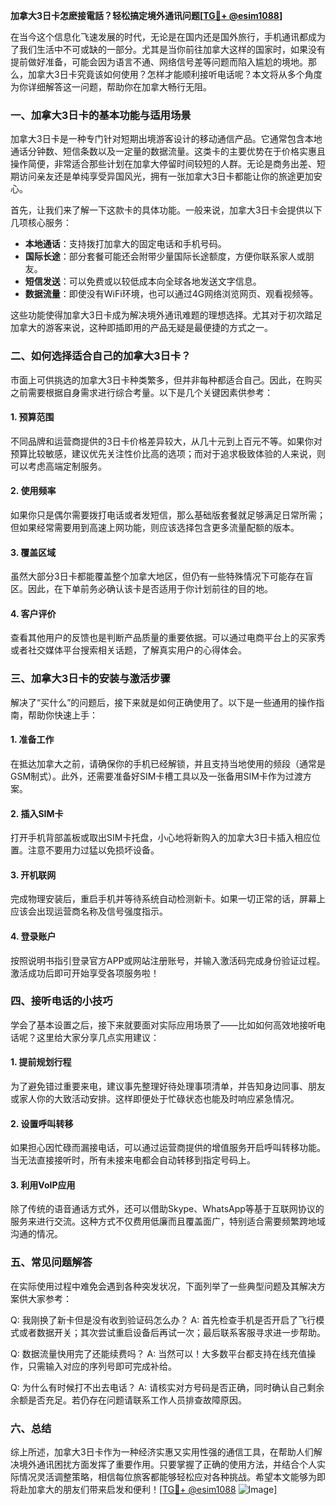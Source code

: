 **加拿大3日卡怎麽接電話？轻松搞定境外通讯问题[[TG💪+ @esim1088](https://t.me/s/esim1088)]**

在当今这个信息化飞速发展的时代，无论是在国内还是国外旅行，手机通讯都成为了我们生活中不可或缺的一部分。尤其是当你前往加拿大这样的国家时，如果没有提前做好准备，可能会因为语言不通、网络信号差等问题而陷入尴尬的境地。那么，加拿大3日卡究竟该如何使用？怎样才能顺利接听电话呢？本文将从多个角度为你详细解答这一问题，帮助你在加拿大畅行无阻。

### 一、加拿大3日卡的基本功能与适用场景

加拿大3日卡是一种专门针对短期出境游客设计的移动通信产品。它通常包含本地通话分钟数、短信条数以及一定量的数据流量。这类卡的主要优势在于价格实惠且操作简便，非常适合那些计划在加拿大停留时间较短的人群。无论是商务出差、短期访问亲友还是单纯享受异国风光，拥有一张加拿大3日卡都能让你的旅途更加安心。

首先，让我们来了解一下这款卡的具体功能。一般来说，加拿大3日卡会提供以下几项核心服务：
- **本地通话**：支持拨打加拿大的固定电话和手机号码。
- **国际长途**：部分套餐可能还会附带少量国际长途额度，方便你联系家人或朋友。
- **短信发送**：可以免费或以较低成本向全球各地发送文字信息。
- **数据流量**：即使没有WiFi环境，也可以通过4G网络浏览网页、观看视频等。

这些功能使得加拿大3日卡成为解决境外通讯难题的理想选择。尤其对于初次踏足加拿大的游客来说，这种即插即用的产品无疑是最便捷的方式之一。

### 二、如何选择适合自己的加拿大3日卡？

市面上可供挑选的加拿大3日卡种类繁多，但并非每种都适合自己。因此，在购买之前需要根据自身需求进行综合考量。以下是几个关键因素供参考：

#### 1. 预算范围
不同品牌和运营商提供的3日卡价格差异较大，从几十元到上百元不等。如果你对预算比较敏感，建议优先关注性价比高的选项；而对于追求极致体验的人来说，则可以考虑高端定制服务。

#### 2. 使用频率
如果你只是偶尔需要拨打电话或者发短信，那么基础版套餐就足够满足日常所需；但如果经常需要用到高速上网功能，则应该选择包含更多流量配额的版本。

#### 3. 覆盖区域
虽然大部分3日卡都能覆盖整个加拿大地区，但仍有一些特殊情况下可能存在盲区。因此，在下单前务必确认该卡是否适用于你计划前往的目的地。

#### 4. 客户评价
查看其他用户的反馈也是判断产品质量的重要依据。可以通过电商平台上的买家秀或者社交媒体平台搜索相关话题，了解真实用户的心得体会。

### 三、加拿大3日卡的安装与激活步骤

解决了“买什么”的问题后，接下来就是如何正确使用了。以下是一些通用的操作指南，帮助你快速上手：

#### 1. 准备工作
在抵达加拿大之前，请确保你的手机已经解锁，并且支持当地使用的频段（通常是GSM制式）。此外，还需要准备好SIM卡槽工具以及一张备用SIM卡作为过渡方案。

#### 2. 插入SIM卡
打开手机背部盖板或取出SIM卡托盘，小心地将新购入的加拿大3日卡插入相应位置。注意不要用力过猛以免损坏设备。

#### 3. 开机联网
完成物理安装后，重启手机并等待系统自动检测新卡。如果一切正常的话，屏幕上应该会出现运营商名称及信号强度指示。

#### 4. 登录账户
按照说明书指引登录官方APP或网站注册账号，并输入激活码完成身份验证过程。激活成功后即可开始享受各项服务啦！

### 四、接听电话的小技巧

学会了基本设置之后，接下来就要面对实际应用场景了——比如如何高效地接听电话呢？这里给大家分享几点实用建议：

#### 1. 提前规划行程
为了避免错过重要来电，建议事先整理好待处理事项清单，并告知身边同事、朋友或家人你的大致活动安排。这样即便处于忙碌状态也能及时响应紧急情况。

#### 2. 设置呼叫转移
如果担心因忙碌而漏接电话，可以通过运营商提供的增值服务开启呼叫转移功能。当无法直接接听时，所有未接来电都会自动转移到指定号码上。

#### 3. 利用VoIP应用
除了传统的语音通话方式外，还可以借助Skype、WhatsApp等基于互联网协议的服务来进行交流。这种方式不仅费用低廉而且覆盖面广，特别适合需要频繁跨地域沟通的情况。

### 五、常见问题解答

在实际使用过程中难免会遇到各种突发状况，下面列举了一些典型问题及其解决方案供大家参考：

Q: 我刚换了新卡但是没有收到验证码怎么办？
A: 首先检查手机是否开启了飞行模式或者数据开关；其次尝试重启设备后再试一次；最后联系客服寻求进一步帮助。

Q: 数据流量快用完了还能续费吗？
A: 当然可以！大多数平台都支持在线充值操作，只需输入对应的序列号即可完成补给。

Q: 为什么有时候打不出去电话？
A: 请核实对方号码是否正确，同时确认自己剩余余额是否充足。若仍存在问题请联系工作人员排查故障原因。

### 六、总结

综上所述，加拿大3日卡作为一种经济实惠又实用性强的通信工具，在帮助人们解决境外通讯困扰方面发挥了重要作用。只要掌握了正确的使用方法，并结合个人实际情况灵活调整策略，相信每位旅客都能够轻松应对各种挑战。希望本文能够为即将赴加拿大的朋友们带来启发和便利！[[TG💪+ @esim1088](https://t.me/s/esim1088) ![Image](https://i.postimg.cc/4NQfJmqS/Snipaste-2025-05-13-00-14-12.png)]
